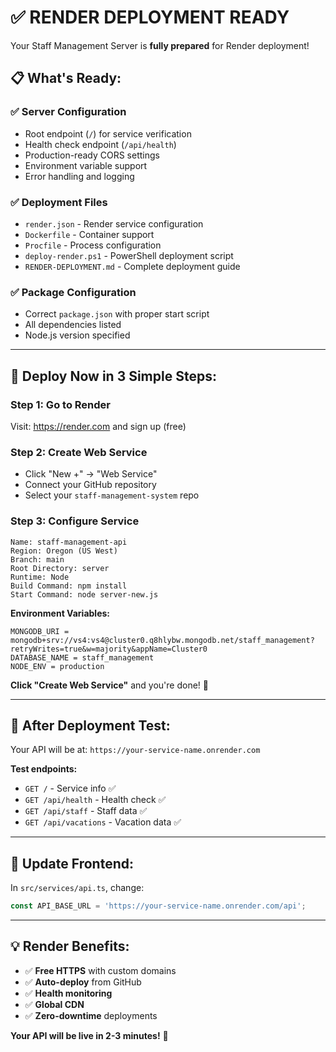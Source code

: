 # ✅ RENDER DEPLOYMENT READY

Your Staff Management Server is **fully prepared** for Render deployment!

## 📋 **What's Ready:**

### ✅ **Server Configuration**
- Root endpoint (`/`) for service verification
- Health check endpoint (`/api/health`) 
- Production-ready CORS settings
- Environment variable support
- Error handling and logging

### ✅ **Deployment Files**
- `render.json` - Render service configuration
- `Dockerfile` - Container support
- `Procfile` - Process configuration
- `deploy-render.ps1` - PowerShell deployment script
- `RENDER-DEPLOYMENT.md` - Complete deployment guide

### ✅ **Package Configuration**
- Correct `package.json` with proper start script
- All dependencies listed
- Node.js version specified

---

## 🚀 **Deploy Now in 3 Simple Steps:**

### **Step 1: Go to Render**
Visit: https://render.com and sign up (free)

### **Step 2: Create Web Service**
- Click "New +" → "Web Service"
- Connect your GitHub repository
- Select your `staff-management-system` repo

### **Step 3: Configure Service**
```
Name: staff-management-api
Region: Oregon (US West)
Branch: main
Root Directory: server
Runtime: Node
Build Command: npm install
Start Command: node server-new.js
```

**Environment Variables:**
```
MONGODB_URI = mongodb+srv://vs4:vs4@cluster0.q8hlybw.mongodb.net/staff_management?retryWrites=true&w=majority&appName=Cluster0
DATABASE_NAME = staff_management
NODE_ENV = production
```

**Click "Create Web Service"** and you're done! 🎉

---

## 🧪 **After Deployment Test:**

Your API will be at: `https://your-service-name.onrender.com`

**Test endpoints:**
- `GET /` - Service info ✅
- `GET /api/health` - Health check ✅  
- `GET /api/staff` - Staff data ✅
- `GET /api/vacations` - Vacation data ✅

---

## 📱 **Update Frontend:**

In `src/services/api.ts`, change:
```typescript
const API_BASE_URL = 'https://your-service-name.onrender.com/api';
```

---

## 💡 **Render Benefits:**
- ✅ **Free HTTPS** with custom domains
- ✅ **Auto-deploy** from GitHub
- ✅ **Health monitoring** 
- ✅ **Global CDN**
- ✅ **Zero-downtime** deployments

**Your API will be live in 2-3 minutes!** 🚀
